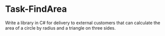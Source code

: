 # Task-FindArea

Write a library in C# for delivery to external customers that can calculate the area of a circle by radius and a triangle on three sides.
